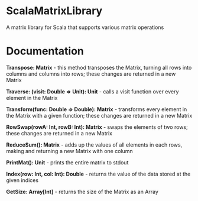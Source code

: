 # ScalaMatrixLibrary
A matrix library for Scala that supports various matrix operations

Documentation
======

**Transpose: Matrix** - this method transposes the Matrix, turning all rows into columns and columns into rows; these changes are returned in a new Matrix

**Traverse: (visit: Double => Unit): Unit** - calls a visit function over every element in the Matrix

**Transform(func: Double => Double): Matrix** - transforms every element in the Matrix with a given function; these changes are returned in a new Matrix

**RowSwap(rowA: Int, rowB: Int): Matrix** - swaps the elements of two rows; these changes are returned in a new Matrix

**ReduceSum(): Matrix** - adds up the values of all elements in each rows, making and returning a new Matrix with one column

**PrintMat(): Unit** - prints the entire matrix to stdout

**Index(row: Int, col: Int): Double** - returns the value of the data stored at the given indices

**GetSize: Array[Int]** - returns the size of the Matrix as an Array
